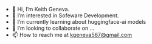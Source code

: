 - 👋 Hi, I’m Keith Geneva.
- 👀 I’m interested in Sofeware Development.
- 🌱 I’m currently learning about huggingface-ai models
- 💞️ I’m looking to collaborate on ...
- 📫 How to reach me at kgeneva567@gmail.com

<!---
Samurai-Kyo/Samurai-Kyo is a ✨ special ✨ repository because its `README.md` (this file) appears on your GitHub profile.
You can click the Preview link to take a look at your changes.
--->
